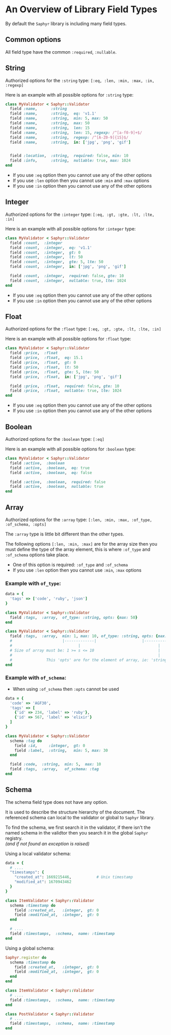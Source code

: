 # An Overview of Library Field Types

By default the `Saphyr` library is including many field types.

## Common options

All field type have the common `:required`, `:nullable`.

## String

Authorized options for the `:string` type: `[:eq, :len, :min, :max, :in, :regexp]`

Here is an example with all possible options for `:string` type:

```ruby
class MyValidator < Saphyr::Validator
  field :name,      :string
  field :name,      :string,  eq: 'v1.1'
  field :name,      :string,  min: 5, max: 50
  field :name,      :string,  max: 50
  field :name,      :string,  len: 15
  field :name,      :string,  len: 15, regexp: /^[a-f0-9]+$/
  field :name,      :string,  regexp: /^[A-Z0-9]{15}$/
  field :name,      :string,  in: ['jpg', 'png', 'gif']


  field :location,  :string,  required: false, min: 10
  field :info,      :string,  nullable: true, max: 1024
end
```

- If you use `:eq` option then you cannot use any of the other options
- If you use `:len` option then you cannot use `:min` and `:max` options
- If you use `:in` option then you cannot use any of the other options


## Integer

Authorized options for the `:integer` type: `[:eq, :gt, :gte, :lt, :lte, :in]`

Here is an example with all possible options for `:integer` type:

```ruby
class MyValidator < Saphyr::Validator
  field :count,  :integer
  field :count,  :integer,  eq: 'v1.1'
  field :count,  :integer,  gt: 0
  field :count,  :integer,  lt: 50
  field :count,  :integer,  gte: 5, lte: 50
  field :count,  :integer,  in: ['jpg', 'png', 'gif']

  field :count,  :integer,  required: false, gte: 10
  field :count,  :integer,  nullable: true, lte: 1024
end
```

- If you use `:eq` option then you cannot use any of the other options
- If you use `:in` option then you cannot use any of the other options

## Float

Authorized options for the `:float` type: `[:eq, :gt, :gte, :lt, :lte, :in]`

Here is an example with all possible options for `:float` type:

```ruby
class MyValidator < Saphyr::Validator
  field :price,  :float
  field :price,  :float,  eq: 15.1
  field :price,  :float,  gt: 0
  field :price,  :float,  lt: 50
  field :price,  :float,  gte: 5, lte: 50
  field :price,  :float,  in: ['jpg', 'png', 'gif']

  field :price,  :float,  required: false, gte: 10
  field :price,  :float,  nullable: true, lte: 1024
end
```

- If you use `:eq` option then you cannot use any of the other options
- If you use `:in` option then you cannot use any of the other options

## Boolean

Authorized options for the `:boolean` type: `[:eq]`

Here is an example with all possible options for `:boolean` type:

```ruby
class MyValidator < Saphyr::Validator
  field :active,  :boolean
  field :active,  :boolean,  eq: true
  field :active,  :boolean,  eq: false

  field :active,  :boolean,  required: false
  field :active,  :boolean,  nullable: true
end
```

## Array

Authorized options for the `:array` type: `[:len, :min, :max, :of_type, :of_schema, :opts]`

The `:array` type is little bit different than the other types.

The following options `[:len, :min, :max]` are for the array size then you must define
the type of the array element, this is where `:of_type` and `:of_schema` options
take place.

- One of this option is required: `:of_type` and `:of_schema`
- If you use `:len` option then you cannot use `:min`, `:max` options

### Example with `of_type`:

```ruby
data = {
  'tags' => ['code', 'ruby', 'json']
}

class MyValidator < Saphyr::Validator
  field :tags,  :array,  of_type: :string, opts: {max: 50}
end

class MyValidator < Saphyr::Validator
  field :tags,  :array,  min: 1, max: 10, of_type: :string, opts: {max: 50}
  #                      |-------------|                    |-------------|
  #                             |                                  |
  # Size of array must be: 1 >= s <= 10                            |
  #                                                                |
  #               This 'opts' are for the element of array, ie: 'string'
end
```

### Example with `of_schema`:

- When using `:of_schema` then `:opts` cannot be used

```ruby
data = {
  'code' => 'AGF30',
  'tags' => [
    {'id' => 234, 'label' => 'ruby'},
    {'id' => 567, 'label' => 'elixir'}
  ]
}

class MyValidator < Saphyr::Validator
  schema :tag do
    field :id,     :integer,  gt: 0
    field :label,  :string,   min: 5, max: 30
  end

  field :code,  :string,  min: 5,  max: 10
  field :tags,  :array,   of_schema: :tag
end
```

## Schema

The schema field type does not have any option.

It is used to describe the structure hierarchy of the document. The referenced schema
can local to the validator or global to `Saphyr` library.

To find the schema, we first search it in the validator, if there isn't the named schema in
the validtor then you search it in the global `Saphyr` registry.  
_(and if not found an exception is raised)_

Using a local validator schema:

```ruby
data = {
  # ....
  "timestamps": {
    "created_at": 1669215446,           # Unix timestamp
    "modified_at": 1670943462
  }
}

class ItemValidator < Saphyr::Validator
  schema :timestamp do
    field :created_at,   :integer,  gt: 0
    field :modified_at,  :integer,  gt: 0
  end

  # ....
  field :timestamps,  :schema,  name: :timestamp
end
```

Using a global schema:

```ruby
Saphyr.register do
  schema :timestamp do
    field :created_at,   :integer,  gt: 0
    field :modified_at,  :integer,  gt: 0
  end
end

class ItemValidator < Saphyr::Validator
  # ....
  field :timestamps,  :schema,  name: :timestamp
end

class PostValidator < Saphyr::Validator
  # ....
  field :timestamps,  :schema,  name: :timestamp
end
```
